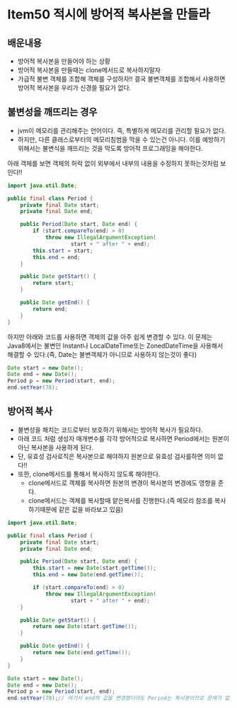 # Item50 적시에 방어적 복사본을 만들라

## 배운내용
- 방어적 복사본을 만들어야 하는 상황
- 방어적 복사본을 만들때는 clone메서드로 복사하지말자
- 가급적 불변 객체를 조합해 객체를 구성하자!! 결국 불변객체를 조합해서 사용하면 방어적 복사본을 우리가 신경쓸 필요가 없다.

## 불변성을 깨뜨리는 경우

- jvm이 메모리를 관리해주는 언어이다. 즉, 특별하게 메모리를 관리할 필요가 없다.
- 하지만, 다른 클래스로부터의 메모리침범을 막을 수 있는건 아니다. 이를 예방하기 위해서는 불변식을 깨뜨리는 것을 막도록 방어적 프로그래밍을 해야한다.

아래 객체를 보면 객체의 허락 없이 외부에서 내부의 내용을 수정하지 못하는것처럼 보인다!!

```java
import java.util.Date;

public final class Period {
    private final Date start;
    private final Date end;

    public Period(Date start, Date end) {
        if (start.compareTo(end) > 0)
            throw new IllegalArgumentException(
                    start + " after " + end);
        this.start = start;
        this.end = end;
    }

    public Date getStart() {
        return start;
    }

    public Date getEnd() {
        return end;
    }
}
```

하지만 아래와 코드를 사용하면 객체의 값을 아주 쉽게 변경할 수 있다. 이 문제는 Java8에서는 불변인 Instant나 LocalDateTime또는 ZonedDateTime을 사용해서 해결할 수 있다.(즉, Date는 불변객체가 아니므로 사용하지 않는것이 좋다)

```java
Date start = new Date();
Date end = new Date();
Period p = new Period(start, end);
end.setYear(78);

```



## 방어적 복사

- 불변성을 해치는 코드로부터 보호하기 위해서는 방어적 복사가 필요하다. 
- 아래 코드 처럼 생성자 매개변수를 각각 방어적으로 복사하면 Period에서는 원본이 아닌 복사본을 사용하게 된다.
- 단, 유효성 검사로직은 복사본으로 해야하지 원본으로 유효성 검사를하면 의미 없다!!
- 또한, clone메서드를 통해서 복사하지 않도록 해야한다. 
	- clone메서드로 객체를 복사하면 원본의 변경이 복사본의 변경에도 영향을 준다.
	- clone메서드는 객체를 복사할때 얕은복사를 진행한다.(즉 메모리 참조를 복사하기때문에 같은 값을 바라보고 있음)

```java
import java.util.Date;

public final class Period {
    private final Date start;
    private final Date end;

    public Period(Date start, Date end) {
        this.start = new Date(start.getTime());
        this.end = new Date(end.getTime());

        if (start.compareTo(end) > 0)
            throw new IllegalArgumentException(
                    start + " after " + end);
    }

    public Date getStart() {
        return new Date(start.getTime());
    }

    public Date getEnd() {
        return new Date(end.getTime());
    }
}

```


```java
Date start = new Date();
Date end = new Date();
Period p = new Period(start, end);
end.setYear(78);// 여기서 end의 값을 변경했더라도 Period는 복사본이므로 문제가 없다.

```
